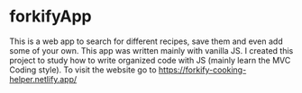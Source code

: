 # forkifyApp
This is a web app to search for different recipes, save them and even add some of your own.
This app was written mainly with vanilla JS.
I created this project to study how to write organized code with JS (mainly learn the MVC Coding style).
To visit the website go to https://forkify-cooking-helper.netlify.app/
